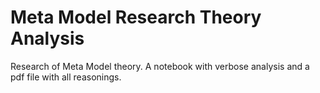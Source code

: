 # Meta Model Research Theory Analysis

Research of Meta Model theory. A notebook with verbose analysis and a pdf file with all reasonings.
